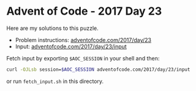 # Advent of Code - 2017 Day 23
Here are my solutions to this puzzle.

* Problem instructions: [adventofcode.com/2017/day/23](https://adventofcode.com/2017/day/23)
* Input: [adventofcode.com/2017/day/23/input](https://adventofcode.com/2017/day/23/input)

Fetch input by exporting `$AOC_SESSION` in your shell and then:
```bash
curl -OJLsb session=$AOC_SESSION adventofcode.com/2017/day/23/input
```

or run `fetch_input.sh` in this directory.
